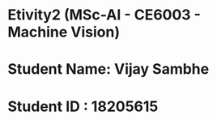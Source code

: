 # Etivity2 (MSc-AI - CE6003 - Machine Vision)
# Student Name: Vijay Sambhe
# Student ID  : 18205615
